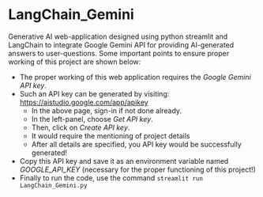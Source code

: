 # LangChain_Gemini
Generative AI web-application designed using python streamlit and LangChain to integrate Google Gemini API for providing AI-generated answers to user-questions.
Some important points to ensure proper working of this project are shown below:
- The proper working of this web application requires the *Google Gemini API key*.
- Such an API key can be generated by visiting: https://aistudio.google.com/app/apikey
  - In the above page, sign-in if not done already.
  - In the left-panel, choose *Get API key*.
  - Then, click on *Create API key*.
  - It would require the mentioning of project details
  - After all details are specified, you API key would be successfully generated!
- Copy this API key and save it as an environment variable named *GOOGLE_API_KEY* (necessary for the proper functioning of this project!)
- Finally to run the code, use the command `streamlit run LangChain_Gemini.py`

